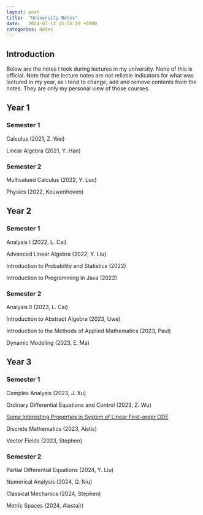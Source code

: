 ```yaml
---
layout: post
title:  "University Notes"
date:   2024-07-12 15:55:29 +0800
categories: Notes
---
```


## Introduction

Below are the notes I took during lectures in my university. None of this is official. Note that the lecture notes are not reliable indicators for what was lectured in my year, as I tend to change, add and remove contents from the notes. They are only my personal view of those courses.

## Year 1

### Semester 1

Calculus (2021, Z. Wei)

Linear Algebra (2021, Y. Han)

### Semester 2

Multivalued Calculus (2022, Y. Luo)

Physics (2022, Kouwenhoven)

## Year 2

### Semester 1

Analysis I (2022, L. Cai)

Advanced Linear Algebra (2022, Y. Liu)

Introduction to Probability and Statistics (2022)

Introduction to Programming in Java (2022)

### Semester 2

Analysis II (2023, L. Cai)

Introduction to Abstract Algebra (2023, Uwe)

Introduction to the Methods of Applied Mathematics (2023, Paul)

Dynamic Modeling (2023, E. Ma)

## Year 3

### Semester 1

Complex Analysis (2023, J. Xu)

Ordinary Differential Equations and Control (2023, Z. Wu)

[Some Interesting Properties in System of Linear First-order ODE](./source/ODE.pdf)

Discrete Mathematics (2023, Aistis)

Vector Fields (2023, Stephen)

### Semester 2

Partial Differential Equations (2024, Y. Liu)

Numerical Analysis (2024, Q. Niu)

Classical Mechanics (2024, Stephen)

Metric Spaces (2024, Alastair)